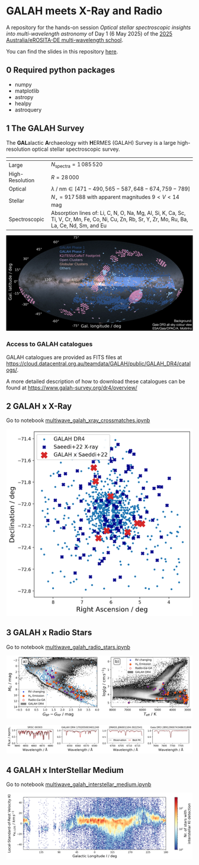 # GALAH meets X-Ray and Radio

A repository for the hands-on session *Optical stellar spectroscopic insights into multi-wavelength astronomy* of Day 1 (6 May 2025) of the [2025 Australia/eROSITA-DE multi-wavelength school](https://astronomyaustralia.org.au/event/2025-australia-erosita-de-multi-wavelength-school/).

You can find the slides in this repository [here](https://github.com/svenbuder/multiwave_galah/blob/main/multiwave_galah_slides.pdf).

## 0 Required python packages

- numpy
- matplotlib
- astropy
- healpy
- astroquery

## 1 The GALAH Survey

The **GAL**alactic **A**rchaeology with **H**ERMES (GALAH) Survey is a large high-resolution optical stellar spectroscopic survey.

| <!-- -->    | <!-- -->    |
|--|--|  
| Large | $N_\text{spectra} = 1\,085\,520$ |  
| High-Resolution | $R = 28\,000$|  
| Optical | $\lambda~/~\mathrm{nm} \in [471-490,565-587,648-674,759-789]$|  
| Stellar | $N_\star = 917\,588$ with apparent magnitudes $9 < V < 14\,\mathrm{mag}$ |
| Spectroscopic | Absorption lines of: Li, C, N, O, Na, Mg, Al, Si, K, Ca, Sc, Ti, V, Cr, Mn, Fe, Co, Ni, Cu, Zn, Rb, Sr, Y, Zr, Mo, Ru, Ba, La, Ce, Nd, Sm, and Eu|

![Skymap of GALAH DR4 with Gaia DR3 in the background (linked from the DR4 paper GitHub repository.)](https://github.com/svenbuder/galah_dr4_paper/blob/main/figures/galah_dr4_skymap_gaiadr3.png)

### Access to GALAH catalogues

GALAH catalogues are provided as FITS files at https://cloud.datacentral.org.au/teamdata/GALAH/public/GALAH_DR4/catalogs/.

A more detailed description of how to download these catalogues can be found at https://www.galah-survey.org/dr4/overview/

## 2 GALAH x X-Ray

Go to notebook [multiwave_galah_xray_crossmatches.ipynb](https://github.com/svenbuder/multiwave_galah/blob/main/multiwave_galah_xray_crossmatches.ipynb)

![Stars in 47Tuc with observations from eROSITA and GALAH DR4](https://github.com/svenbuder/multiwave_galah/blob/main/figures/47Tuc_stars_xray_or_galah.png)

## 3 GALAH x Radio Stars

Go to notebook [multiwave_galah_radio_stars.ipynb](https://github.com/svenbuder/multiwave_galah/blob/main/multiwave_galah_radio_stars.ipynb)

![Radio Stars in GALAH DR4](https://github.com/svenbuder/multiwave_galah/blob/main/figures/radio_ga_ga_hrd_kiel.png)

![Example spectra of a Radio Star](https://github.com/svenbuder/multiwave_galah/blob/main/figures/spectral_zoom_170205003401240.png)

## 4 GALAH x InterStellar Medium

Go to notebook [multiwave_galah_interstellar_medium.ipynb](https://github.com/svenbuder/multiwave_galah/blob/main/multiwave_galah_interstellar_medium.ipynb)

![Interstellar K local-standard-of-rest velocity across Galactic Longitude](https://github.com/svenbuder/multiwave_galah/blob/main/figures/galah_dr4_ism_k_longitude_vs_vlsr_cut_50.png)